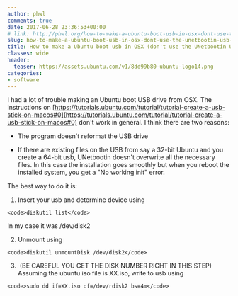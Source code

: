 ```yaml
---
author: phwl
comments: true
date: 2017-06-28 23:36:53+00:00
# link: http://phwl.org/how-to-make-a-ubuntu-boot-usb-in-osx-dont-use-the-unetbootin-usb-installer/
slug: how-to-make-a-ubuntu-boot-usb-in-osx-dont-use-the-unetbootin-usb-installer
title: How to make a Ubuntu boot usb in OSX (don't use the UNetbootin USB installer)
classes: wide
header:
  teaser: https://assets.ubuntu.com/v1/8dd99b80-ubuntu-logo14.png
categories:
- software
---
```


I had a lot of trouble making an Ubuntu boot USB drive from OSX. The instructions on [https://tutorials.ubuntu.com/tutorial/tutorial-create-a-usb-stick-on-macos#0](https://tutorials.ubuntu.com/tutorial/tutorial-create-a-usb-stick-on-macos#0) don't work in general. I think there are two reasons:




  * The program doesn't reformat the USB drive


  * If there are existing files on the USB from say a 32-bit Ubuntu and you create a 64-bit usb, UNetbootin doesn't overwrite all the necessary files. In this case the installation goes smoothly but when you reboot the installed system, you get a "No working init" error.



The best way to do it is:
<!-- more -->



  1. Insert your usb and determine device using


    <code>diskutil list</code>


In my case it was /dev/disk2


  2. Unmount using


    <code>diskutil unmountDisk /dev/disk2</code>



  3.  (BE CAREFUL YOU GET THE DISK NUMBER RIGHT IN THIS STEP) Assuming the ubuntu iso file is XX.iso, write to usb using


    <code>sudo dd if=XX.iso of=/dev/rdisk2 bs=4m</code>



